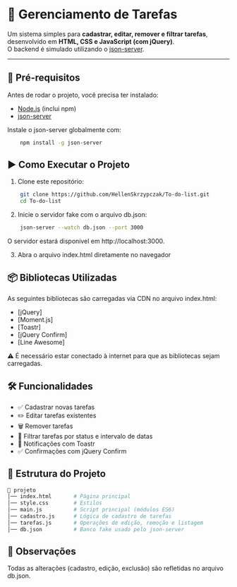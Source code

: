 # 📌 Gerenciamento de Tarefas

Um sistema simples para **cadastrar, editar, remover e filtrar tarefas**, desenvolvido em **HTML, CSS e JavaScript (com jQuery)**.  
O backend é simulado utilizando o [json-server](https://github.com/typicode/json-server).  

---

## 🚀 Pré-requisitos

Antes de rodar o projeto, você precisa ter instalado:

- [Node.js](https://nodejs.org/) (inclui npm)  
- [json-server](https://github.com/typicode/json-server)  

Instale o json-server globalmente com:

```bash
    npm install -g json-server
```

## ▶️ Como Executar o Projeto

1. Clone este repositório:

```bash
    git clone https://github.com/HellenSkrzypczak/To-do-list.git
    cd To-do-list
```

2. Inicie o servidor fake com o arquivo db.json:

```bash
    json-server --watch db.json --port 3000
```
O servidor estará disponível em http://localhost:3000.

3. Abra o arquivo index.html diretamente no navegador

## 📦 Bibliotecas Utilizadas
As seguintes bibliotecas são carregadas via CDN no arquivo index.html:

- [jQuery]
- [Moment.js]
- [Toastr]
- [jQuery Confirm]
- [Line Awesome]

⚠️ É necessário estar conectado à internet para que as bibliotecas sejam carregadas.

## 🛠️ Funcionalidades

- ✅ Cadastrar novas tarefas
- ✏️ Editar tarefas existentes
- 🗑️ Remover tarefas
- 🔎 Filtrar tarefas por status e intervalo de datas
- 🔔 Notificações com Toastr
- ✅ Confirmações com jQuery Confirm

## 📂 Estrutura do Projeto

```bash
📁 projeto
│── index.html       # Página principal
│── style.css        # Estilos
│── main.js          # Script principal (módulos ES6)
│── cadastro.js      # Lógica de cadastro de tarefas
│── tarefas.js       # Operações de edição, remoção e listagem
│── db.json          # Banco fake usado pelo json-server
```

## 📌 Observações
Todas as alterações (cadastro, edição, exclusão) são refletidas no arquivo db.json.
